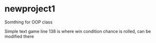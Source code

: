 # newproject1
Somthing for OOP class

Simple text game 
line 138 is where win condition chance is rolled, can be modified there

